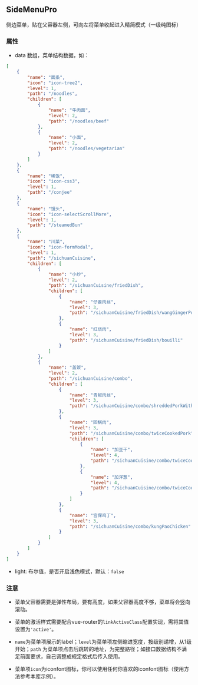 ## SideMenuPro

侧边菜单，贴在父容器左侧，可向左将菜单收起进入精简模式（一级纯图标）

### 属性

- data 数组，菜单结构数据，如：

```json
[
	{
		"name": "面条",
		"icon": "icon-tree2",
		"level": 1,
		"path": "/noodles",
		"children": [
			{
				"name": "牛肉面",
				"level": 2,
				"path": "/noodles/beef"
			},
			{
				"name": "小面",
				"level": 2,
				"path": "/noodles/vegetarian"
			}
		]
	},
	{
		"name": "稀饭",
		"icon": "icon-css3",
		"level": 1,
		"path": "/conjee"
	},
	{
		"name": "馒头",
		"icon": "icon-selectScrollMore",
		"level": 1,
		"path": "/steamedBun"
	},
	{
		"name": "川菜",
		"icon": "icon-formModal",
		"level": 1,
		"path": "/sichuanCuisine",
		"children": [
			{
				"name": "小炒",
				"level": 2,
				"path": "/sichuanCuisine/friedDish",
				"children": [
					{
						"name": "仔姜肉丝",
						"level": 3,
						"path": "/sichuanCuisine/friedDish/wangGingerPork"
					},
					{
						"name": "红烧肉",
						"level": 3,
						"path": "/sichuanCuisine/friedDish/bouilli"
					}
				]
			},
			{
				"name": "盖饭",
				"level": 2,
				"path": "/sichuanCuisine/combo",
				"children": [
					{
						"name": "青椒肉丝",
						"level": 3,
						"path": "/sichuanCuisine/combo/shreddedPorkWithGreenPepper"
					},
					{
						"name": "回锅肉",
						"level": 3,
						"path": "/sichuanCuisine/combo/twiceCookedPork",
						"children": [
							{
								"name": "加豆干",
								"level": 4,
								"path": "/sichuanCuisine/combo/twiceCookedPork/sideMenuPro"
							},
							{
								"name": "加洋葱",
								"level": 4,
								"path": "/sichuanCuisine/combo/twiceCookedPork/onion"
							}
						]
					},
					{
						"name": "宫保鸡丁",
						"level": 3,
						"path": "/sichuanCuisine/combo/kungPaoChicken"
					}
				]
			}
		]
	}
]
```

- light: 布尔值，是否开启浅色模式，默认：`false`

### 注意

- 菜单父容器需要是弹性布局，要有高度，如果父容器高度不够，菜单将会竖向滚动。

- 菜单的激活样式需要配合vue-router的`linkActiveClass`配置实现，需将其值设置为`'active'`。

- `name`为菜单项展示的label；`level`为菜单项左侧缩进宽度，按级别递增，从1级开始；`path` 为菜单项点击后跳转的地址，为完整路径；如接口数据结构不满足前面要求，自己调整成规定格式后传入使用。

- 菜单项`icon`为iconfont图标，你可以使用任何你喜欢的iconfont图标（使用方法参考本库示例）。
